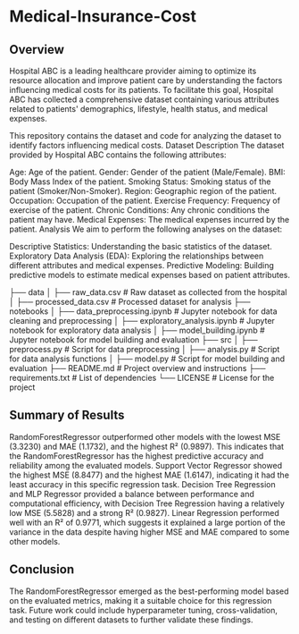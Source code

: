 # Medical-Insurance-Cost

## Overview
Hospital ABC is a leading healthcare provider aiming to optimize its resource allocation and improve patient care by understanding the factors influencing medical costs for its patients. To facilitate this goal, Hospital ABC has collected a comprehensive dataset containing various attributes related to patients' demographics, lifestyle, health status, and medical expenses.

This repository contains the dataset and code for analyzing the dataset to identify factors influencing medical costs.
Dataset Description
The dataset provided by Hospital ABC contains the following attributes:

Age: Age of the patient.
Gender: Gender of the patient (Male/Female).
BMI: Body Mass Index of the patient.
Smoking Status: Smoking status of the patient (Smoker/Non-Smoker).
Region: Geographic region of the patient.
Occupation: Occupation of the patient.
Exercise Frequency: Frequency of exercise of the patient.
Chronic Conditions: Any chronic conditions the patient may have.
Medical Expenses: The medical expenses incurred by the patient.
Analysis
We aim to perform the following analyses on the dataset:

Descriptive Statistics: Understanding the basic statistics of the dataset.
Exploratory Data Analysis (EDA): Exploring the relationships between different attributes and medical expenses.
Predictive Modeling: Building predictive models to estimate medical expenses based on patient attributes.

├── data
│   ├── raw_data.csv          # Raw dataset as collected from the hospital
│   ├── processed_data.csv    # Processed dataset for analysis
├── notebooks
│   ├── data_preprocessing.ipynb  # Jupyter notebook for data cleaning and preprocessing
│   ├── exploratory_analysis.ipynb # Jupyter notebook for exploratory data analysis
│   ├── model_building.ipynb      # Jupyter notebook for model building and evaluation
├── src
│   ├── preprocess.py          # Script for data preprocessing
│   ├── analysis.py            # Script for data analysis functions
│   ├── model.py               # Script for model building and evaluation
├── README.md                  # Project overview and instructions
├── requirements.txt           # List of dependencies
└── LICENSE                    # License for the project

## Summary of Results
RandomForestRegressor outperformed other models with the lowest MSE (3.3230) and MAE (1.1732), and the highest R² (0.9897). This indicates that the RandomForestRegressor has the highest predictive accuracy and reliability among the evaluated models.
Support Vector Regressor showed the highest MSE (8.8477) and the highest MAE (1.6147), indicating it had the least accuracy in this specific regression task.
Decision Tree Regression and MLP Regressor provided a balance between performance and computational efficiency, with Decision Tree Regression having a relatively low MSE (5.5828) and a strong R² (0.9827).
Linear Regression performed well with an R² of 0.9771, which suggests it explained a large portion of the variance in the data despite having higher MSE and MAE compared to some other models.
## Conclusion
The RandomForestRegressor emerged as the best-performing model based on the evaluated metrics, making it a suitable choice for this regression task. Future work could include hyperparameter tuning, cross-validation, and testing on different datasets to further validate these findings.
